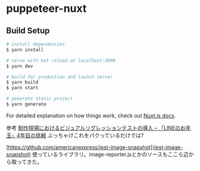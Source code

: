 # puppeteer-nuxt

## Build Setup

```bash
# install dependencies
$ yarn install

# serve with hot reload at localhost:3000
$ yarn dev

# build for production and launch server
$ yarn build
$ yarn start

# generate static project
$ yarn generate
```

For detailed explanation on how things work, check out [Nuxt.js docs](https://nuxtjs.org).

参考
[制作現場におけるビジュアルリグレッションテストの導入 – 「LINEのお年玉」4年目の挑戦](https://engineering.linecorp.com/ja/blog/visual-regression-otoshidama/)
ぶっちゃけこれをパクっているだけでは?

[https://github.com/americanexpress/jest-image-snapshot](jest-image-snapshot)
使っているライブラリ。image-reporter.jsとかのソースもここら辺から取ってきた。

